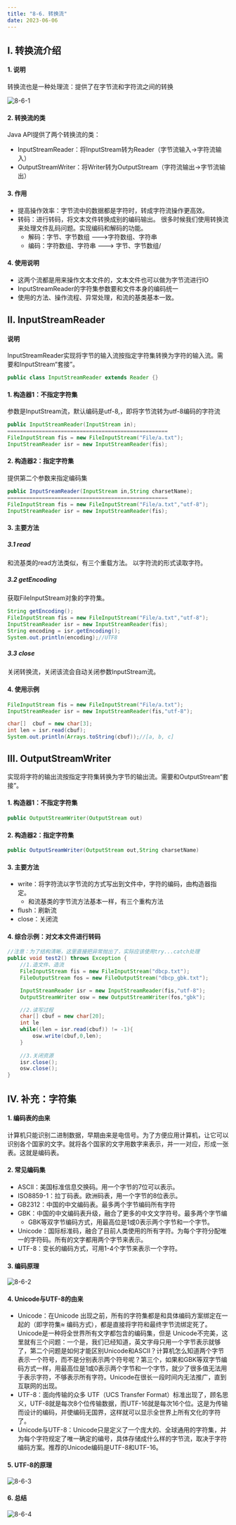 ```yaml
---
title: "8-6. 转换流"
date: 2023-06-06
---
```

## Ⅰ. 转换流介绍

#### 1. 说明
转换流也是一种处理流：提供了在字节流和字符流之间的转换

![8-6-1](/img/java/javase/8-6-1.jpg)

#### 2. 转换流的类
Java API提供了两个转换流的类：
- InputStreamReader：将InputStream转为Reader（字节流输入->字符流输入）
- OutputStreamWriter：将Writer转为OutputStream（字符流输出->字节流输出）

#### 3. 作用
- 提高操作效率：字节流中的数据都是字符时，转成字符流操作更高效。
- 转码：进行转码，将文本文件转换成别的编码输出。 很多时候我们使用转换流来处理文件乱码问题。实现编码和解码的功能。
    - 解码：字节、字节数组  --->字符数组、字符串 
    - 编码：字符数组、字符串 ---> 字节、字节数组/ 

#### 4. 使用说明
- 这两个流都是用来操作文本文件的，文本文件也可以做为字节流进行IO
- InputStreamReader的字符集参数要和文件本身的编码统一
- 使用的方法、操作流程、异常处理，和流的基类基本一致。


## Ⅱ. InputStreamReader
#### 说明
InputStreamReader实现将字节的输入流按指定字符集转换为字符的输入流。需要和InputStream“套接”。
```java
public class InputStreamReader extends Reader {}
```

#### 1. 构造器1：不指定字符集
参数是InputStream流，默认编码是utf-8,，即将字节流转为utf-8编码的字符流
```java
public InputStreamReader(InputStream in);
===================================================
FileInputStream fis = new FileInputStream("File/a.txt");
InputStreamReader isr = new InputStreamReader(fis);
```

#### 2. 构造器2：指定字符集
提供第二个参数来指定编码集
```java
public InputSreamReader(InputStream in,String charsetName);
===================================================
FileInputStream fis = new FileInputStream("File/a.txt","utf-8");
InputStreamReader isr = new InputStreamReader(fis);
```

#### 3. 主要方法
##### 3.1 read
和流基类的read方法类似，有三个重载方法。
以字符流的形式读取字符。
##### 3.2 getEncoding
获取FileInputStream对象的字符集。
```java
String getEncoding();
FileInputStream fis = new FileInputStream("File/a.txt","utf-8");
InputStreamReader isr = new InputStreamReader(fis);
String encoding = isr.getEncoding();
System.out.println(encoding);//UTF8
```
##### 3.3 close
关闭转换流，关闭该流会自动关闭参数InputStream流。

#### 4. 使用示例
```java
FileInputStream fis = new FileInputStream("File/a.txt");
InputStreamReader isr = new InputStreamReader(fis,"utf-8");

char[]  cbuf = new char[3];
int len = isr.read(cbuf);
System.out.println(Arrays.toString(cbuf));//[a, b, c]
```

## Ⅲ. OutputStreamWriter
实现将字符的输出流按指定字符集转换为字节的输出流。需要和OutputStream“套接”。

#### 1. 构造器1：不指定字符集
```java
public OutputStreamWriter(OutputStream out)
```

#### 2. 构造器2：指定字符集
```java
public OutputSreamWriter(OutputStream out,String charsetName)
```

#### 3. 主要方法
- write：将字符流以字节流的方式写出到文件中，字符的编码，由构造器指定。
    - 和流基类的字节流方法基本一样，有三个重构方法
- flush：刷新流
- close：关闭流

#### 4. 综合示例：对文本文件进行转码
```java
//注意：为了结构清晰，这里直接把异常抛出了，实际应该使用try...catch处理
public void test2() throws Exception { 
    //1.造文件、造流
    FileInputStream fis = new FileInputStream("dbcp.txt");
    FileOutputStream fos = new FileOutputStream("dbcp_gbk.txt");

    InputStreamReader isr = new InputStreamReader(fis,"utf-8");
    OutputStreamWriter osw = new OutputStreamWriter(fos,"gbk");

    //2.读写过程
    char[] cbuf = new char[20];
    int le
    while((len = isr.read(cbuf)) != -1){
        osw.write(cbuf,0,len);
    }
    
    //3.关闭资源
    isr.close();
    osw.close();
}
```

## Ⅳ. 补充：字符集

#### 1. 编码表的由来
计算机只能识别二进制数据，早期由来是电信号。为了方便应用计算机，让它可以识别各个国家的文字。就将各个国家的文字用数字来表示，并一一对应，形成一张表。这就是编码表。

#### 2. 常见编码集
- ASCII：美国标准信息交换码。用一个字节的7位可以表示。
- ISO8859-1：拉丁码表。欧洲码表，用一个字节的8位表示。
- GB2312：中国的中文编码表。最多两个字节编码所有字符
- GBK：中国的中文编码表升级，融合了更多的中文文字符号。最多两个字节编
    - GBK等双字节编码方式，用最高位是1或0表示两个字节和一个字节。
- Unicode：国际标准码，融合了目前人类使用的所有字符。为每个字符分配唯一的字符码。所有的文字都用两个字节来表示。
- UTF-8：变长的编码方式，可用1-4个字节来表示一个字符。

#### 3. 编码原理

![8-6-2](/img/java/javase/8-6-2.jpg)


#### 4. Unicode与UTF-8的由来
- Unicode：在Unicode 出现之前，所有的字符集都是和具体编码方案绑定在一起的（即字符集≈ 编码方式），都是直接将字符和最终字节流绑定死了。Unicode是一种将全世界所有文字都包含的编码集，但是 Unicode不完美，这里就有三个问题：一个是，我们已经知道，英文字母只用一个字节表示就够了，第二个问题是如何才能区别Unicode和ASCII？计算机怎么知道两个字节表示一个符号，而不是分别表示两个符号呢？第三个，如果和GBK等双字节编码方式一样，用最高位是1或0表示两个字节和一个字节，就少了很多值无法用于表示字符，不够表示所有字符。Unicode在很长一段时间内无法推广，直到互联网的出现。
- UTF-8：面向传输的众多 UTF（UCS Transfer Format）标准出现了，顾名思义，UTF-8就是每次8个位传输数据，而UTF-16就是每次16个位。这是为传输而设计的编码，并使编码无国界，这样就可以显示全世界上所有文化的字符了。
- Unicode与UTF-8：Unicode只是定义了一个庞大的、全球通用的字符集，并为每个字符规定了唯一确定的编号，具体存储成什么样的字节流，取决于字符编码方案。推荐的Unicode编码是UTF-8和UTF-16。

#### 5. UTF-8的原理
![8-6-3](/img/java/javase/8-6-3.jpg)


#### 6. 总结
![8-6-4](/img/java/javase/8-6-4.jpg)